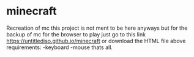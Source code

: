 # minecraft
Recreation of mc
this project is not ment to be here anyways but for the backup of mc for the browser
to play just go to this link
https://untitlediso.github.io/minecraft
or download the HTML file above
requirements:
 -keyboard
 -mouse
 thats all.
